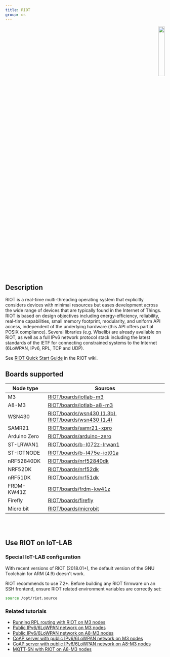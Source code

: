 ```yaml
---
title: RIOT
group: os
---
```


<div style="text-align:right">
<img src="{{ '/assets/images/oses/' | relative_url}}logo-riot.png" style="width:20%;"/>
</div>

## Description

RIOT is a real-time multi-threading operating system that explicitly considers
devices with minimal resources but eases development across the wide range of
devices that are typically found in the Internet of Things. RIOT is based on
design objectives including energy-efficiency, reliability, real-time
capabilities, small memory footprint, modularity, and uniform API access,
independent of the underlying hardware (this API offers partial POSIX
compliance). Several libraries (e.g. Wiselib) are already available on RIOT, as
well as a full IPv6 network protocol stack including the latest standards of the
IETF for connecting constrained systems to the Internet (6LoWPAN, IPv6, RPL, TCP
and UDP).

See [RIOT Quick Start Guide](https://github.com/RIOT-OS/RIOT/wiki/Quick-Start-Guide) in the RIOT wiki.

## Boards supported

Node type    |  Sources
-----------     |  ----------
 M3             |  [RIOT/boards/iotlab-m3](https://github.com/RIOT-OS/RIOT/tree/master/boards/iotlab-m3)
 A8-M3          |  [RIOT/boards/iotlab-a8-m3](https://github.com/RIOT-OS/RIOT/tree/master/boards/iotlab-a8-m3)
 WSN430         |  [RIOT/boards/wsn430 (1.3b)](https://github.com/RIOT-OS/RIOT/tree/master/boards/wsn430-v1_3b), [RIOT/boards/wsn430 (1.4)](https://github.com/RIOT-OS/RIOT/tree/master/boards/wsn430-v1_4)
 SAMR21         |  [RIOT/boards/samr21-xpro](https://github.com/RIOT-OS/RIOT/tree/master/boards/samr21-xpro)
 Arduino Zero   |  [RIOT/boards/arduino-zero](https://github.com/RIOT-OS/RIOT/tree/master/boards/arduino-zero)
 ST-LRWAN1      |  [RIOT/boards/b-l072z-lrwan1](https://github.com/RIOT-OS/RIOT/tree/master/boards/b-l072z-lrwan1)
 ST-IOTNODE     |  [RIOT/boards/b-l475e-iot01a](https://github.com/RIOT-OS/RIOT/tree/master/boards/b-l475e-iot01a)
 nRF52840DK     |  [RIOT/boards/nrf52840dk](https://github.com/RIOT-OS/RIOT/tree/master/boards/nrf52840dk)
 NRF52DK        |  [RIOT/boards/nrf52dk](https://github.com/RIOT-OS/RIOT/tree/master/boards/nrf52dk)
 nRF51DK        |  [RIOT/boards/nrf51dk](https://github.com/RIOT-OS/RIOT/tree/master/boards/nrf51dk)
 FRDM-KW41Z     |  [RIOT/boards/frdm-kw41z](https://github.com/RIOT-OS/RIOT/tree/master/boards/frdm-kw41z)
 Firefly        |  [RIOT/boards/firefly](https://github.com/RIOT-OS/RIOT/tree/master/boards/firefly)
 Micro:bit      |  [RIOT/boards/microbit](https://github.com/RIOT-OS/RIOT/tree/master/boards/microbit)

<br/><br/>

## Use RIOT on IoT-LAB

### Special IoT-LAB configuration

With recent versions of RIOT (2018.01+), the default version of the GNU
Toolchain for ARM (4.9) doesn't work.

RIOT recommends to use 7.2+. Before building any RIOT firmware on an SSH
frontend, ensure RIOT related environment variables are correctly set:

```sh
source /opt/riot.source
```

### Related tutorials

* [Running RPL routing with RIOT on M3 nodes](https://www.iot-lab.info/tutorials/rpl-riot)
* [Public IPv6/6LoWPAN network on M3 nodes](https://www.iot-lab.info/tutorials/riot-public-ipv66lowpan-network-with-m3-nodes/)
* [Public IPv6/6LoWPAN network on A8-M3 nodes](https://www.iot-lab.info/tutorials/riot-public-ipv66lowpan-network-with-a8-m3-nodes/)
* [CoAP server with public IPv6/6LoWPAN network on M3 nodes](https://www.iot-lab.info/tutorials/coap-using-riot-with-m3-nodes)
* [CoAP server with public IPv6/6LoWPAN network on A8-M3 nodes](https://www.iot-lab.info/tutorials/coap-riot-with-a8-m3-nodes/)
* [MQTT-SN with RIOT on A8-M3 nodes](https://www.iot-lab.info/tutorials/mqtt-sn-using-riot-with-a8-m3-nodes)
